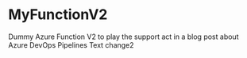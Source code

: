 # MyFunctionV2
Dummy Azure Function V2 to play the support act in a blog post about Azure DevOps Pipelines
Text change2
